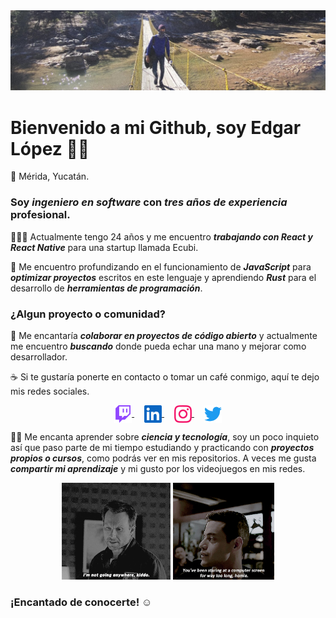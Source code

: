 <img src="./assets/banner.jpg" alt="edglo banner" />

# Bienvenido a mi Github, soy Edgar López 👋🏼

📌 Mérida, Yucatán.

### Soy *ingeniero en software* con *tres años de experiencia* profesional.

👨🏻‍💻 Actualmente tengo 24 años y me encuentro ***trabajando con React y React Native*** para una startup llamada Ecubi.

📕 Me encuentro profundizando en el funcionamiento de ***JavaScript*** para ***optimizar proyectos*** escritos en este lenguaje y aprendiendo ***Rust*** para el desarrollo de ***herramientas de programación***.

### ¿Algun proyecto o comunidad?
👀 Me encantaría ***colaborar en proyectos de código abierto*** y actualmente me encuentro ***buscando*** donde pueda echar una mano y mejorar como desarrollador.

☕️ Si te gustaría ponerte en contacto o tomar un café  conmigo, aquí te dejo mis redes sociales.

<p align="center">
<a href="https://www.twitch.tv/edglo" target="blank" style="margin: 0 8px;">
<img align="center" src="./assets/twitch.svg" alt="edglo" height="28px" width="28px" />
</a>
<a href="https://mx.linkedin.com/in/edglo" target="blank" style="margin: 0 8px;">
<img align="center" src="./assets/linkedin.svg" alt="edlgo" height="28px" width="28px" />
</a>
<a href="https://instagram.com/edglo98" target="blank" style="margin: 0 8px;">
<img align="center" src="./assets/instagram.svg" alt="edglo98" height="28px" width="28px" />
</a>
<a href="https://twitter.com/edglo98" target="blank" style="margin: 0 8px;">
<img align="center" src="./assets/twitter.svg" alt="edglo98" height="28px" width="28px" />
</a>
</p>


☝🏼 Me encanta aprender sobre ***ciencia y tecnología***, soy un poco inquieto así que paso parte de mi tiempo estudiando y practicando con ***proyectos propios o cursos***, como podrás ver en mis repositorios. A veces me gusta ***compartir mi aprendizaje*** y mi gusto por los videojuegos en mis redes.

<p align="center">
<img src="./assets/mrrobot.gif" alt="Mr Robot Edward Alderson GIF" height="155"/>
<img src="./assets/elliot.gif" alt="Mr Robot Elliott Alderson GIF" height="155"/>
</p>

### ¡Encantado de conocerte! ☺️

<!--

Here are some ideas to get you started:

- 🔭 I’m currently working on ...
- 🌱 I’m currently learning ...
- 👯 I’m looking to collaborate on ...
- 🤔 I’m looking for help with ...
- 💬 Ask me about ...
- 📫 How to reach me: ...
- 😄 Pronouns: ...
- ⚡ Fun fact: ...
-->
